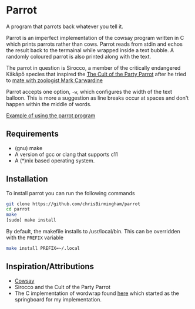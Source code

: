 # Parrot

A program that parrots back whatever you tell it.

Parrot is an imperfect implementation of the cowsay program written in C which prints parrots rather than cows. Parrot reads from stdin and echos the result back to the termainal while wrapped inside a text bubble. A randomly coloured parrot is also printed along with the text.

The parrot in question is Sirocco, a member of the critically endangered Kākāpō species that inspired the [The Cult of the Party Parrot](https://cultofthepartyparrot.com/) after he tried to [mate with zoologist Mark Carwardine](https://www.youtube.com/watch?v=9T1vfsHYiKY)

Parrot accepts one option, `-w`, which configures the width of the text balloon. This is more a suggestion as line breaks occur at spaces and don't
happen within the middle of words.

[Example of using the parrot program](parrot.png)

## Requirements

* (gnu) make
* A version of gcc or clang that supports c11
* A (*)nix based operating system.

## Installation

To install parrot you can run the following commands

```sh
git clone https://github.com/chrisBirmingham/parrot
cd parrot
make
[sudo] make install
```

By default, the makefile installs to /usr/local/bin. This can be overridden
with the `PREFIX` variable

```sh
make install PREFIX=~/.local
```

## Inspiration/Attributions

* [Cowsay](https://github.com/tnalpgge/rank-amateur-cowsay)
* Sirocco and the Cult of the Party Parrot
* The C implementation of wordwrap found [here](https://rosettacode.org/wiki/Word_wrap) which started as the springboard for my implementation.
